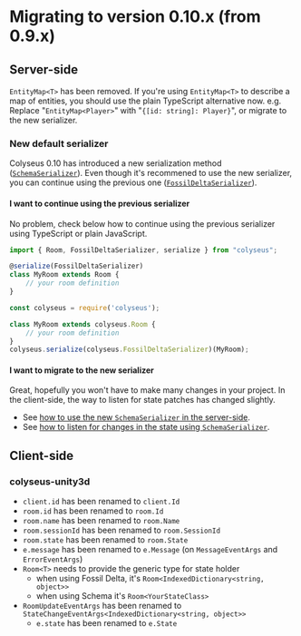 # Migrating to version 0.10.x (from 0.9.x)

## Server-side

`EntityMap<T>` has been removed. If you're using `EntityMap<T>` to describe a map of entities, you should use the plain TypeScript alternative now. e.g. Replace "`EntityMap<Player>`" with "`{[id: string]: Player}`", or migrate to the new serializer.

### New default serializer

Colyseus 0.10 has introduced a new serialization method ([`SchemaSerializer`](/state/schema/)). Even though it's recommened to use the new serializer, you can continue using the previous one ([`FossilDeltaSerializer`](/state/fossil-delta/)).

#### I want to continue using the previous serializer

No problem, check below how to continue using the previous serializer using TypeScript or plain JavaScript.

```javascript fct_label="TypeScript"
import { Room, FossilDeltaSerializer, serialize } from "colyseus";

@serialize(FossilDeltaSerializer)
class MyRoom extends Room {
    // your room definition
}
```

```javascript fct_label="JavaScript"
const colyseus = require('colyseus');

class MyRoom extends colyseus.Room {
    // your room definition
}
colyseus.serialize(colyseus.FossilDeltaSerializer)(MyRoom);
```

#### I want to migrate to the new serializer

Great, hopefully you won't have to make many changes in your project. In the client-side, the way to listen for state patches has changed slightly.

- See [how to use the new `SchemaSerializer` in the server-side](/state/schema/#server-side).
- See [how to listen for changes in the state using `SchemaSerializer`](/state/schema/#client-side).

## Client-side

### colyseus-unity3d

- `client.id` has been renamed to `client.Id`
- `room.id` has been renamed to `room.Id`
- `room.name` has been renamed to `room.Name`
- `room.sessionId` has been renamed to `room.SessionId`
- `room.state` has been renamed to `room.State`
- `e.message` has been renamed to `e.Message` (on `MessageEventArgs` and `ErrorEventArgs`)
- `Room<T>` needs to provide the generic type for state holder
    - when using Fossil Delta, it's `Room<IndexedDictionary<string, object>>`
    - when using Schema it's `Room<YourStateClass>`
- `RoomUpdateEventArgs` has been renamed to `StateChangeEventArgs<IndexedDictionary<string, object>>`
    - `e.state` has been renamed to `e.State`
